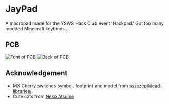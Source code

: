 # JayPad
A macropad made for the YSWS Hack Club event 'Hackpad.' Got too many modded Minecraft keybinds...
## PCB
![Font of PCB](https://cloud-bjrjgm1gq-hack-club-bot.vercel.app/0image.png)
![Back of PCB](https://cloud-bjrjgm1gq-hack-club-bot.vercel.app/1image.png)
## Acknowledgement
- MX Cherry switches symbol, footprint and model from [sszczep/kicad-libraries/](https://github.com/sszczep/kicad-libraries/tree/master)
- Cute cats from [Neko Atsume](https://www.nekoatsume.com/en/)
